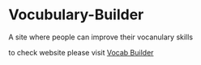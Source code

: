 # Vocubulary-Builder


A site where people can improve their vocanulary skills

to check website please visit
<a href="https://thakurrr-77.github.io/Vocubulary-Builder/vocabBuilder/index.html">Vocab Builder<a/>
